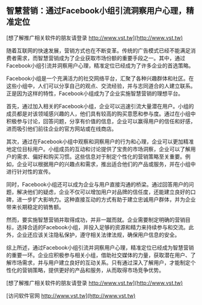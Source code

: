 ## **智慧营销：通过Facebook小组引流洞察用户心理，精准定位**

[想了解推广相关软件的朋友请登录 http://www.vst.tw](http://www.vst.tw)

随着互联网的快速发展，营销方式也在不断变革。传统的广告模式已经不能满足消费者需求，而智慧营销成为了企业获取市场份额的重要手段之一。其中，通过Facebook小组引流并洞察用户心理，精准定位已经成为了许多企业的首选策略。

Facebook小组是一个充满活力的社交网络平台，汇聚了各种兴趣群体和社区。在这些小组中，人们可以分享自己的观点、交流经验，并与志同道合的人建立联系。正是因为这样的特性，Facebook小组成为了企业实施智慧营销的理想平台。

首先，通过加入相关的Facebook小组，企业可以迅速引流大量潜在用户。小组的成员都是对该领域感兴趣的人，他们具有较高的购买意愿和参与度。通过在小组中积极参与讨论，回答问题，分享有价值的信息，企业可以赢得用户的信任和好感，进而吸引他们前往企业的官方网站或在线商店。

其次，通过在Facebook小组中观察和洞察用户的行为和心理，企业可以更加精准地定位目标用户。小组成员的互动和讨论提供了宝贵的市场洞察，企业可以了解用户的需求、偏好和购买习惯。这些信息对于制定个性化的营销策略至关重要。例如，企业可以根据用户的兴趣点和需求，推出适合他们的产品或服务，并在小组中进行针对性的宣传。

同时，Facebook小组还可以成为企业与用户直接沟通的桥梁。通过回答用户的问题，解决他们的疑虑，企业不仅可以增加用户对品牌的信任度，还能建立良好的口碑，进一步扩大影响力。这种直接互动的方式有助于建立忠诚用户群体，并为企业带来长期稳定的销售额。

然而，要实施智慧营销并取得成功，并非一蹴而就。企业需要制定明确的营销目标，选择合适的Facebook小组，并投入足够的资源和精力来持续参与和交流。此外，企业还应该关注隐私保护，遵守相关法律法规，确保用户信息的安全。

综上所述，通过Facebook小组引流并洞察用户心理，精准定位已经成为智慧营销的重要一环。企业应积极参与相关小组，借助社交媒体的力量，获取潜在用户、了解市场需求，并与用户建立良好的互动关系。只有通过深入了解用户，才能制定个性化的营销策略，提供更好的产品和服务，从而取得市场竞争优势。

[想了解推广相关软件的朋友请登录 http://www.vst.tw](http://www.vst.tw)


[访问软件官网 http://www.vst.tw](http://www.vst.tw)
